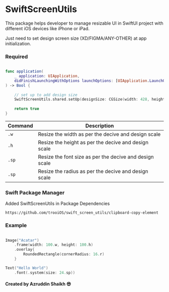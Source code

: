 # SwiftScreenUtils

This package helps developer to manage resizable UI in SwiftUI project with different iOS devices like iPhone or iPad.

Just need to set design screen size (XD/FIGMA/ANY-OTHER) at app initialization.

### Required 

```swift

func application(
    _ application: UIApplication,
    didFinishLaunchingWithOptions launchOptions: [UIApplication.LaunchOptionsKey: Any]?
) -> Bool {
    
    // set up to add design size
    SwiftScreenUtils.shared.setUp(designSize: CGSize(width: 428, height: 926))
    
    return true
}

```


| Command | Description |
| --- | --- |
| `.w` | Resize the width as per the decive and design scale |
| `.h` | Resize the height as per the decive and design scale |
| `.sp` | Resize the font size as per the decive and design scale |
| `.sp` | Resize the radius as per the decive and design scale |


### Swift Package Manager

Added SwiftScreenUtils in Package Dependencies
```
https://github.com/trooiOS/swift_screen_utils/clipboard-copy-element
```


### Example

```swift

Image("Acatar")
    .frame(width: 100.w, height: 100.h)
    .overlay{
        RoundedRectangle(cornerRadius: 16.r)
    }

Text("Hello World")
    .font(.system(size: 24.sp))

```

#### Created by Azruddin Shaikh :sunglasses:

